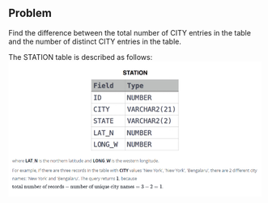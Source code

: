 ## Problem

Find the difference between the total number of CITY entries in the table and the number of distinct CITY entries in the table.

The STATION table is described as follows:<br />
<img src="pic.png" width=500 />